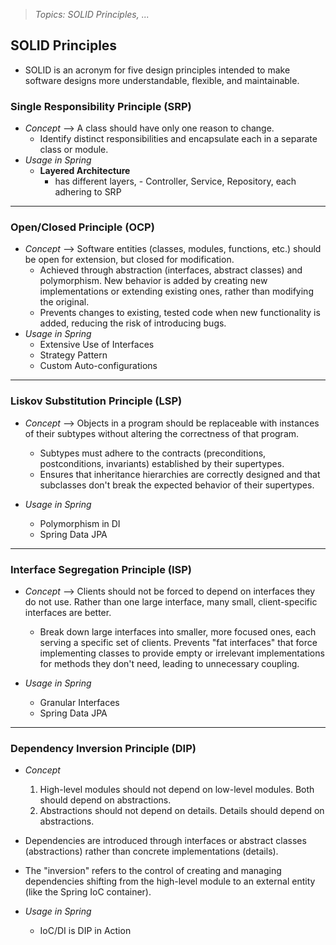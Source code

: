 > *Topics: SOLID Principles, ...*

## SOLID Principles
- SOLID is an acronym for five design principles intended to make software designs more understandable, flexible, and maintainable.

### Single Responsibility Principle (SRP)
- *Concept* --> A class should have only one reason to change.
  - Identify distinct responsibilities and encapsulate each in a separate class or module.
- *Usage in Spring*
  - **Layered Architecture**
    - has different layers, - Controller, Service, Repository, each adhering to SRP

---

### Open/Closed Principle (OCP)
- *Concept* --> Software entities (classes, modules, functions, etc.) should be open for extension, but closed for modification.
  - Achieved through abstraction (interfaces, abstract classes) and polymorphism. New behavior is added by creating new implementations or extending existing ones, rather than modifying the original.
  - Prevents changes to existing, tested code when new functionality is added, reducing the risk of introducing bugs.
- *Usage in Spring*
  - Extensive Use of Interfaces
  - Strategy Pattern
  - Custom Auto-configurations

---

### Liskov Substitution Principle (LSP)
- *Concept* --> Objects in a program should be replaceable with instances of their subtypes without altering the correctness of that program.
  - Subtypes must adhere to the contracts (preconditions, postconditions, invariants) established by their supertypes.
  - Ensures that inheritance hierarchies are correctly designed and that subclasses don't break the expected behavior of their supertypes.

- *Usage in Spring*
  - Polymorphism in DI
  - Spring Data JPA

---

### Interface Segregation Principle (ISP)
- *Concept* --> Clients should not be forced to depend on interfaces they do not use. Rather than one large interface, many small, client-specific interfaces are better.
  - Break down large interfaces into smaller, more focused ones, each serving a specific set of clients.
  Prevents "fat interfaces" that force implementing classes to provide empty or irrelevant implementations for methods they don't need, leading to unnecessary coupling.

- *Usage in Spring*
  - Granular Interfaces
  - Spring Data JPA

---

### Dependency Inversion Principle (DIP)
- *Concept*
  1. High-level modules should not depend on low-level modules. Both should depend on abstractions.
  2. Abstractions should not depend on details. Details should depend on abstractions.
- Dependencies are introduced through interfaces or abstract classes (abstractions) rather than concrete implementations (details). 
- The "inversion" refers to the control of creating and managing dependencies shifting from the high-level module to an external entity (like the Spring IoC container).

- *Usage in Spring*
  - IoC/DI is DIP in Action